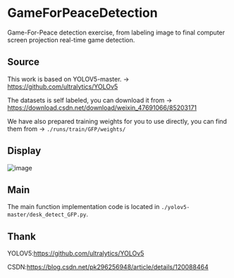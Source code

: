 # GameForPeaceDetection
Game-For-Peace detection exercise, from labeling image to final computer screen projection real-time game detection.

## Source

This work is based on YOLOV5-master. -> https://github.com/ultralytics/YOLOv5

The datasets is self labeled, you can download it from -> https://download.csdn.net/download/weixin_47691066/85203171

We have also prepared training weights for you to use directly, you can find them from -> `./runs/train/GFP/weights/`


## Display

![image]()



## Main
The main function implementation code is located in `./yolov5-master/desk_detect_GFP.py`.




## Thank

YOLOV5:https://github.com/ultralytics/YOLOv5

CSDN:https://blog.csdn.net/pk296256948/article/details/120088464


